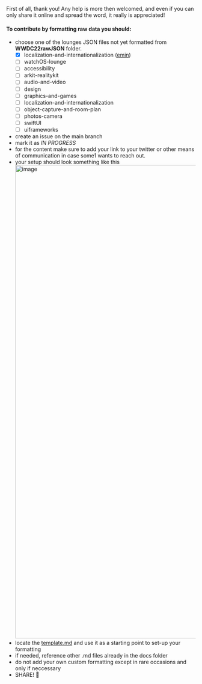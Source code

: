 First of all, thank you! Any help is more then welcomed, and even if you can only share it online and spread the word, it really is appreciated!

#### To contribute by formatting raw data you should:
- choose one of the lounges JSON files not yet formatted from **WWDC22rawJSON** folder.
  - [X] localization-and-internationalization ([emin](https://twitter.com/emin_ui))
  - [ ] watchOS-lounge
  - [ ] accessibility
  - [ ] arkit-realitykit
  - [ ] audio-and-video
  - [ ] design
  - [ ] graphics-and-games
  - [ ] localization-and-internationalization
  - [ ] object-capture-and-room-plan
  - [ ] photos-camera
  - [ ] swiftUI
  - [ ] uiframeworks
- create an issue on the main branch
- mark it as *IN PROGRESS*
- for the content make sure to add your link to your twitter or other means of communication in case some1 wants to reach out.
- your setup should look something like this <img width="1260" alt="image" src="https://user-images.githubusercontent.com/21968377/173249775-8065ee88-e25f-44de-b1b8-00c6c4a60e67.png">
- locate the [template.md](https://github.com/roblack/WWDCLounges/blob/main/docs/wwdc22/template.md) and use it as a starting point to set-up your formatting
- if needed, reference other .md files already in the docs folder
- do not add your own custom formatting except in rare occasions and only if neccessary
- SHARE! 🙌
